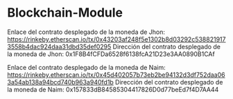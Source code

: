 # Blockchain-Module

Enlace del contrato desplegado de la moneda de Jhon: https://rinkeby.etherscan.io/tx/0x43203af248f5e1302b8d03292c5388219173558b4dac924daa31dbd35def0295
Dirección del contrato desplegado de la moneda de Jhon: 0x1F8B4fCFDa6528f6138fcA21D23e3AA0890B1CAf

Enlace del contrato desplegado de la moneda de Naim: https://rinkeby.etherscan.io/tx/0x45d402057b73eb2be94132d3df752daa063a54ab138a94bcd740b963a940fd1b
Dirección del contrato desplegado de la moneda de Naim: 0x157833dB84585304417826D0d77beEd7f4D7AA44

